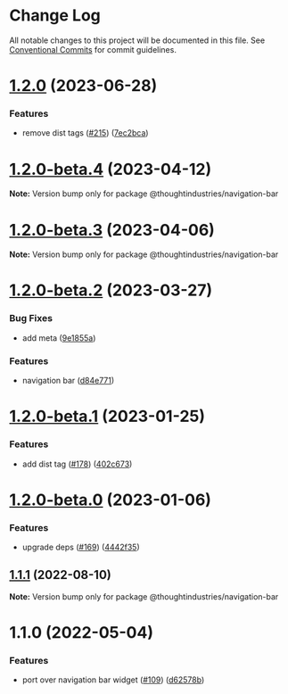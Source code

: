 # Change Log

All notable changes to this project will be documented in this file.
See [Conventional Commits](https://conventionalcommits.org) for commit guidelines.

# [1.2.0](https://github.com/thoughtindustries/helium/compare/@thoughtindustries/navigation-bar@1.2.0-beta.4...@thoughtindustries/navigation-bar@1.2.0) (2023-06-28)


### Features

* remove dist tags ([#215](https://github.com/thoughtindustries/helium/issues/215)) ([7ec2bca](https://github.com/thoughtindustries/helium/commit/7ec2bca0750325fe2d6c2528973846d86c082844))





# [1.2.0-beta.4](https://github.com/thoughtindustries/helium/compare/@thoughtindustries/navigation-bar@1.2.0-beta.2...@thoughtindustries/navigation-bar@1.2.0-beta.4) (2023-04-12)

**Note:** Version bump only for package @thoughtindustries/navigation-bar





# [1.2.0-beta.3](https://github.com/thoughtindustries/helium/compare/@thoughtindustries/navigation-bar@1.2.0-beta.2...@thoughtindustries/navigation-bar@1.2.0-beta.3) (2023-04-06)

**Note:** Version bump only for package @thoughtindustries/navigation-bar





# [1.2.0-beta.2](https://github.com/thoughtindustries/helium/compare/@thoughtindustries/navigation-bar@1.2.0-beta.1...@thoughtindustries/navigation-bar@1.2.0-beta.2) (2023-03-27)


### Bug Fixes

* add meta ([9e1855a](https://github.com/thoughtindustries/helium/commit/9e1855a035237e4005cb4cfeca0a62983c7d079e))


### Features

* navigation bar ([d84e771](https://github.com/thoughtindustries/helium/commit/d84e7713a810ffaf11cca0cae43592f86bc1512f))





# [1.2.0-beta.1](https://github.com/thoughtindustries/helium/compare/@thoughtindustries/navigation-bar@1.2.0-beta.0...@thoughtindustries/navigation-bar@1.2.0-beta.1) (2023-01-25)


### Features

* add dist tag ([#178](https://github.com/thoughtindustries/helium/issues/178)) ([402c673](https://github.com/thoughtindustries/helium/commit/402c67371b68a72d488c977701551b8a91ef5959))





# [1.2.0-beta.0](https://github.com/thoughtindustries/helium/compare/@thoughtindustries/navigation-bar@1.1.1...@thoughtindustries/navigation-bar@1.2.0-beta.0) (2023-01-06)


### Features

* upgrade deps ([#169](https://github.com/thoughtindustries/helium/issues/169)) ([4442f35](https://github.com/thoughtindustries/helium/commit/4442f35f6013119bb5e9baf154bdab9a3583b543))





## [1.1.1](https://github.com/thoughtindustries/helium/compare/@thoughtindustries/navigation-bar@1.1.0...@thoughtindustries/navigation-bar@1.1.1) (2022-08-10)

**Note:** Version bump only for package @thoughtindustries/navigation-bar





# 1.1.0 (2022-05-04)


### Features

* port over navigation bar widget ([#109](https://github.com/thoughtindustries/helium/issues/109)) ([d62578b](https://github.com/thoughtindustries/helium/commit/d62578ba51972fb3f442c84ae5961de13cfdf7e1))
